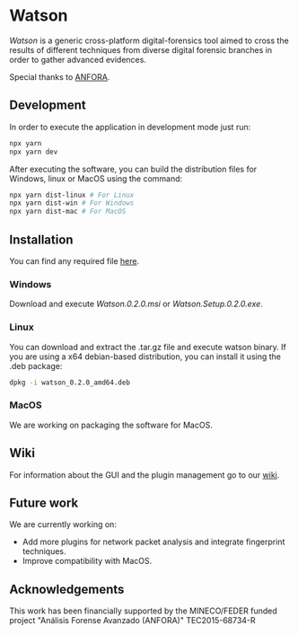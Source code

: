 # Watson 
*Watson* is a generic cross-platform digital-forensics tool aimed to cross the 
results of different techniques from diverse digital forensic branches in order
to gather advanced evidences.

Special thanks to [ANFORA](#ANFORA).


## Development

In order to execute the application in development mode just run:

```bash
npx yarn
npx yarn dev
```

After executing the software, you can build the distribution files for Windows,
linux or MacOS using the command:

```bash
npx yarn dist-linux # For Linux
npx yarn dist-win # For Windows
npx yarn dist-mac # For MacOS
```

## Installation

You can find any required file [here](https://github.com/Img-Spy/watson/releases).

### Windows

Download and execute *Watson.0.2.0.msi* or *Watson.Setup.0.2.0.exe*.

### Linux

You can download and extract the .tar.gz file and execute watson binary. If
you are using a x64 debian-based distribution, you can install it using the .deb
package:

```bash
dpkg -i watson_0.2.0_amd64.deb
```

### MacOS

We are working on packaging the software for MacOS.

## Wiki
For information about the GUI and the plugin management go to our
[wiki](https://github.com/Img-Spy/watson/wiki).

## Future work

We are currently working on:

* Add more plugins for network packet analysis and integrate fingerprint techniques.
* Improve compatibility with MacOS.

## Acknowledgements

This work has been financially supported by the MINECO/FEDER funded project 
"Análisis Forense Avanzado (ANFORA)" TEC2015-68734-R
